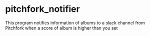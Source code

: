 # pitchfork_notifier
This program notifies information of albums to a slack channel from Pitchfork when a score of album is higher than you set